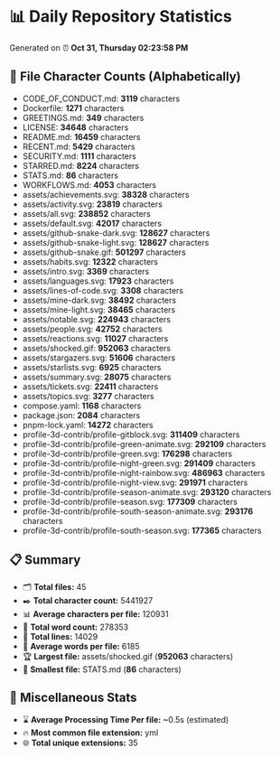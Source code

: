 # 📊 Daily Repository Statistics
Generated on ⏰ **Oct 31, Thursday 02:23:58 PM**

## 📂 File Character Counts (Alphabetically)
- CODE_OF_CONDUCT.md: **3119** characters
- Dockerfile: **1271** characters
- GREETINGS.md: **349** characters
- LICENSE: **34648** characters
- README.md: **16459** characters
- RECENT.md: **5429** characters
- SECURITY.md: **1111** characters
- STARRED.md: **8224** characters
- STATS.md: **86** characters
- WORKFLOWS.md: **4053** characters
- assets/achievements.svg: **38328** characters
- assets/activity.svg: **23819** characters
- assets/all.svg: **238852** characters
- assets/default.svg: **42017** characters
- assets/github-snake-dark.svg: **128627** characters
- assets/github-snake-light.svg: **128627** characters
- assets/github-snake.gif: **501297** characters
- assets/habits.svg: **12322** characters
- assets/intro.svg: **3369** characters
- assets/languages.svg: **17923** characters
- assets/lines-of-code.svg: **3308** characters
- assets/mine-dark.svg: **38492** characters
- assets/mine-light.svg: **38465** characters
- assets/notable.svg: **224943** characters
- assets/people.svg: **42752** characters
- assets/reactions.svg: **11027** characters
- assets/shocked.gif: **952063** characters
- assets/stargazers.svg: **51606** characters
- assets/starlists.svg: **6925** characters
- assets/summary.svg: **28075** characters
- assets/tickets.svg: **22411** characters
- assets/topics.svg: **3277** characters
- compose.yaml: **1168** characters
- package.json: **2084** characters
- pnpm-lock.yaml: **14272** characters
- profile-3d-contrib/profile-gitblock.svg: **311409** characters
- profile-3d-contrib/profile-green-animate.svg: **292109** characters
- profile-3d-contrib/profile-green.svg: **176298** characters
- profile-3d-contrib/profile-night-green.svg: **291409** characters
- profile-3d-contrib/profile-night-rainbow.svg: **486963** characters
- profile-3d-contrib/profile-night-view.svg: **291971** characters
- profile-3d-contrib/profile-season-animate.svg: **293120** characters
- profile-3d-contrib/profile-season.svg: **177309** characters
- profile-3d-contrib/profile-south-season-animate.svg: **293176** characters
- profile-3d-contrib/profile-south-season.svg: **177365** characters

## 📋 Summary
- 🗂️ **Total files:** 45
- ✒️ **Total character count:** 5441927
- 📊 **Average characters per file:** 120931
- 📝 **Total word count:** 278353
- 🧾 **Total lines:** 14029
- 📐 **Average words per file:** 6185
- 🏆 **Largest file:** assets/shocked.gif (**952063** characters)
- 🥉 **Smallest file:** STATS.md (**86** characters)

## 🌟 Miscellaneous Stats
- ⌛ **Average Processing Time Per file:** ~0.5s (estimated)
- 🔥 **Most common file extension:** yml
- 🌐 **Total unique extensions:** 35
